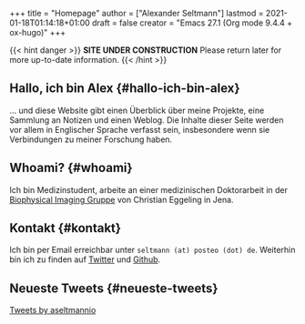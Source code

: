 +++
title = "Homepage"
author = ["Alexander Seltmann"]
lastmod = 2021-01-18T01:14:18+01:00
draft = false
creator = "Emacs 27.1 (Org mode 9.4.4 + ox-hugo)"
+++

{{< hint danger >}}
**SITE UNDER CONSTRUCTION**
Please return later for more up-to-date information.
{{< /hint >}}


## Hallo, ich bin Alex {#hallo-ich-bin-alex}

... und diese Website gibt einen Überblick über meine Projekte, eine Sammlung an
Notizen und einen Weblog. Die Inhalte dieser Seite werden vor allem in
Englischer Sprache verfasst sein, insbesondere wenn sie Verbindungen zu meiner
Forschung haben.


## Whoami? {#whoami}

Ich bin Medizinstudent, arbeite an einer medizinischen Doktorarbeit in der
[Biophysical Imaging Gruppe](http://www.biophysical-imaging.com) von Christian Eggeling in Jena.


## Kontakt {#kontakt}

Ich bin per Email erreichbar unter `seltmann (at) posteo
(dot) de`. Weiterhin bin ich zu finden auf [Twitter](https://twitter.com/aseltmannio) und [Github](https://github.com/aseltmann).


## Neueste Tweets {#neueste-tweets}

<div style="position: relative; padding-bottom: 56.25%; height: 0; overflow: scroll;">
<a class="twitter-timeline" data-dnt="true" data-theme="light" href="https://twitter.com/aseltmannio?ref_src=twsrc%5Etfw">Tweets by aseltmannio</a>
<script async src="https://platform.twitter.com/widgets.js" charset="utf-8"></script>
</div>
